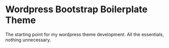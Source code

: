 <h1>Wordpress Bootstrap Boilerplate Theme</h1>

The starting point for my wordpress theme development.
All the essentials, nothing unnecessary.
